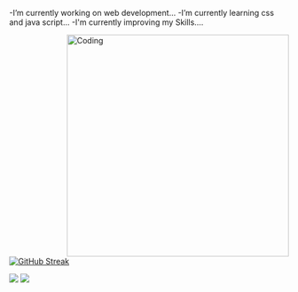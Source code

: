 
-I’m currently working on web development...
-I’m currently learning css and java script...
-I'm currently improving my Skills....

<img align="right" alt="Coding" width="400" src="https://te.legra.ph/file/1c883ebff56595d1accb5.jpg">

[![GitHub Streak](https://github-readme-streak-stats.herokuapp.com?user=Itssaurabhz&theme=dark)](https://git.io/streak-stats)

![](https://komarev.com/ghpvc/?username=your-github-username)
![](https://komarev.com/ghpvc/?username=your-github-username&color=blue)




